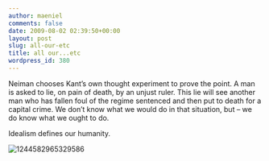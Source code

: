 ```yaml
---
author: maeniel
comments: false
date: 2009-08-02 02:39:50+00:00
layout: post
slug: all-our-etc
title: all our...etc
wordpress_id: 380
---
```


Neiman chooses Kant’s own thought experiment to prove the point. A man is asked to lie, on pain of death, by an unjust ruler. This lie will see another man who has fallen foul of the regime sentenced and then put to death for a capital crime. We don’t know what we would do in that situation, but – we do know what we ought to do.

Idealism defines our humanity.

![1244582965329586](http://maeniel.files.wordpress.com/2009/08/1244582965329586.jpeg)

